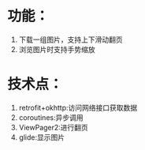 # 功能：
1. 下载一组图片，支持上下滑动翻页
2. 浏览图片时支持手势缩放
# 技术点：
1. retrofit+okhttp:访问网络接口获取数据
2. coroutines:异步调用
3. ViewPager2:进行翻页
4. glide:显示图片
